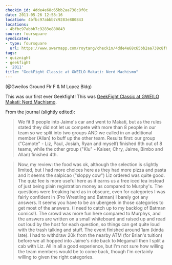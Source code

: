 ```yaml
---
checkin_id: 4dde4e68c65bb2aa738c8f0c
date: 2011-05-26 12:58:16
location: 4bfbc97abbb7c9283e880843
locations:
- 4bfbc97abbb7c9283e880843
source: foursquare
syndicated:
- type: foursquare
  url: https://www.swarmapp.com/roytang/checkin/4dde4e68c65bb2aa738c8f0c
tags:
- quiznight
- geekfight
- '2011'
title: "GeekFight Classic at GWEILO Makati: Nerd Machismo"
---
```


(@Gweilos Ground Flr F & M Lopez Bldg)

This was our first ever Geekfight! This was [GeekFight Classic at GWEILO Makati: Nerd Machismo](https://www.facebook.com/events/828290667259036).

From the journal (slightly edited):

> We fit 9 people into Jaime's car and went to Makati, but as the rules stated they did not let us compete with more than 8 people in our team so we split into two groups AND we called in an additional member (Allan) to buff up the other team. Results first: our group ("Camote" - Liz, Paul, Josiah, Ryan and myself) finished 6th out of 8 teams, while the other group ("Klu" - Kaiser, Chry, Jaime, Bimbo and Allan) finished 4th.

> Now, my review: the food was ok, although the selection is slightly limited, but I had more choices here as they had more pizza and pasta and it seems the salpicao ("sloppy cow") Liz ordered was quite good. The quiz fee is more useful here as it earns us a free iced tea instead of just being plain registration money as compared to Murphy's. The questions were freaking hard as in obscure, even for categories I was fairly confident in (Pro Wrestling and Batman) I barely got any answers. It seems you have to be an ubergeek in those categories to get most of the answers. (I need to catch up to my backlog of Batman comics!). The crowd was more fun here compared to Murphys, and the answers are written on a small whiteboard and raised up and read out loud by the host for each question, so things can get quite loud with the trash talking and stuff. The event finished around 1am (kinda late). I had to withdraw 20k from the nearby ATM (for Brian's tuition) before we all hopped into Jaime's ride back to Megamall then I split a cab with Liz. All in all a good experience, but I'm not sure how willing the team members would be to come back, though I'm certainly willing to given the right categories.
>
>